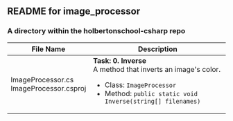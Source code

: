 ## README for image_processor ##
### A directory within the holbertonschool-csharp repo ###

| File Name | Description |
| --------- | ----------- |
| ImageProcessor.cs <br> ImageProcessor.csproj | **Task: 0. Inverse** <br> A method that inverts an image's color. <ul><li>Class: `ImageProcessor`</li><li>Method: `public static void Inverse(string[] filenames)`</li></ul> |
